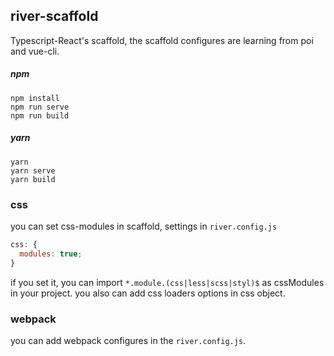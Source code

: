 ## river-scaffold

Typescript-React's scaffold, the scaffold configures are learning from poi and vue-cli.

##### npm

```
npm install
npm run serve
npm run build
```

##### yarn

```
yarn
yarn serve
yarn build
```

### css

you can set css-modules in scaffold, settings in `river.config.js`

```javascript
css: {
  modules: true;
}
```

if you set it, you can import `*.module.(css|less|scss|styl)$` as cssModules in your project.
you also can add css loaders options in css object.

### webpack

you can add webpack configures in the `river.config.js`.
